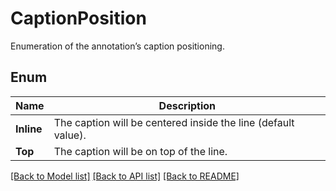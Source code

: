 ﻿
# CaptionPosition
Enumeration of the annotation’s caption positioning.

## Enum
 Name | Description
------------ | ------------
**Inline** | The caption will be centered inside the line (default value).
**Top** | The caption will be on top of the line.


[[Back to Model list]](../../README.md#documentation-for-models) [[Back to API list]](../../README.md#documentation-for-api-endpoints) [[Back to README]](../../README.md)


